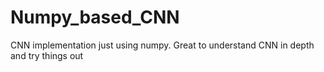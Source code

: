# Numpy_based_CNN
CNN implementation just using numpy. Great to understand CNN in depth and try things out 

